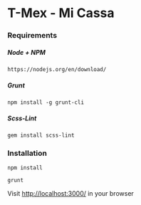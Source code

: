 # T-Mex - Mi Cassa

### Requirements

##### Node + NPM

```
https://nodejs.org/en/download/
```

##### Grunt

```
npm install -g grunt-cli
```

##### Scss-Lint

```
gem install scss-lint
```

### Installation

```
npm install
```

```
grunt
```

Visit [http://localhost:3000/](http://localhost:3000/) in your browser